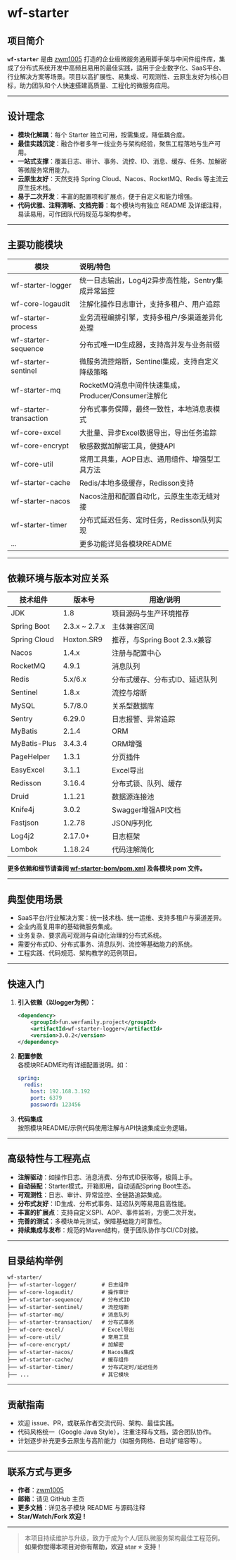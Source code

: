 # wf-starter

## 项目简介

**`wf-starter`** 是由 [zwm1005](https://github.com/zwm1005) 打造的企业级微服务通用脚手架与中间件组件库，集成了分布式系统开发中高频且易用的最佳实践，适用于企业数字化、SaaS平台、行业解决方案等场景。项目以高扩展性、易集成、可观测性、云原生友好为核心目标，助力团队和个人快速搭建高质量、工程化的微服务应用。

---

## 设计理念

- **模块化解耦**：每个 Starter 独立可用，按需集成，降低耦合度。
- **最佳实践沉淀**：融合作者多年一线业务与架构经验，聚焦工程落地与生产可用。
- **一站式支撑**：覆盖日志、审计、事务、流控、ID、消息、缓存、任务、加解密等微服务常用能力。
- **云原生友好**：天然支持 Spring Cloud、Nacos、RocketMQ、Redis 等主流云原生技术栈。
- **易于二次开发**：丰富的配置项和扩展点，便于自定义和能力增强。
- **代码优雅、注释清晰、文档完善**：每个模块均有独立 README 及详细注释，易读易用，可作团队代码规范与架构参考。

---

## 主要功能模块

| 模块                  | 说明/特色                                   |
|-----------------------|:---------------------------------------------|
| wf-starter-logger     | 统一日志输出，Log4j2异步高性能，Sentry集成异常监控 |
| wf-core-logaudit      | 注解化操作日志审计，支持多租户、用户追踪             |
| wf-starter-process    | 业务流程编排引擎，支持多租户/多渠道差异化处理      |
| wf-starter-sequence   | 分布式唯一ID生成器，支持高并发与业务前缀             |
| wf-starter-sentinel   | 微服务流控熔断，Sentinel集成，支持自定义降级策略      |
| wf-starter-mq         | RocketMQ消息中间件快速集成，Producer/Consumer注解化 |
| wf-starter-transaction| 分布式事务保障，最终一致性，本地消息表模式           |
| wf-core-excel         | 大批量、异步Excel数据导出，导出任务追踪               |
| wf-core-encrypt       | 敏感数据加解密工具，便捷API                     |
| wf-core-util          | 常用工具集，AOP日志、通用组件、增强型工具方法         |
| wf-starter-cache      | Redis/本地多级缓存，Redisson支持                 |
| wf-starter-nacos      | Nacos注册和配置自动化，云原生生态无缝对接            |
| wf-starter-timer      | 分布式延迟任务、定时任务，Redisson队列实现           |
| ...                   | 更多功能详见各模块README                        |

---

## 依赖环境与版本对应关系

| 技术组件       | 版本号                | 用途/说明                             |
|----------------|----------------------|--------------------------------------|
| JDK            | 1.8                  | 项目源码与生产环境推荐                |
| Spring Boot    | 2.3.x ~ 2.7.x        | 主体兼容区间                          |
| Spring Cloud   | Hoxton.SR9           | 推荐，与Spring Boot 2.3.x兼容         |
| Nacos          | 1.4.x                | 注册与配置中心                        |
| RocketMQ       | 4.9.1                | 消息队列                              |
| Redis          | 5.x/6.x              | 分布式缓存、分布式ID、延迟队列         |
| Sentinel       | 1.8.x                | 流控与熔断                            |
| MySQL          | 5.7/8.0              | 关系型数据库                          |
| Sentry         | 6.29.0               | 日志报警、异常追踪                    |
| MyBatis        | 2.1.4                | ORM                                  |
| MyBatis-Plus   | 3.4.3.4              | ORM增强                              |
| PageHelper     | 1.3.1                | 分页插件                              |
| EasyExcel      | 3.1.1                | Excel导出                            |
| Redisson       | 3.16.4               | 分布式锁、队列、缓存                  |
| Druid          | 1.1.21               | 数据源连接池                          |
| Knife4j        | 3.0.2                | Swagger增强API文档                    |
| Fastjson       | 1.2.78                | JSON序列化                            |
| Log4j2         | 2.17.0+              | 日志框架                              |
| Lombok         | 1.18.24              | 代码注解简化                          |

**更多依赖和细节请查阅 [wf-starter-bom/pom.xml](https://github.com/zwm1005/wf-starter/blob/main/wf-starter-bom/pom.xml) 及各模块 pom 文件。**

---

## 典型使用场景

- SaaS平台/行业解决方案：统一技术栈、统一运维、支持多租户与渠道差异。
- 企业内高复用率的基础微服务集成。
- 业务复杂、要求高可观测与自动化治理的分布式系统。
- 需要分布式ID、分布式事务、消息队列、流控等基础能力的系统。
- 工程实践、代码规范、架构教学的范例项目。

---

## 快速入门

1. **引入依赖（以logger为例）：**
   ```xml
   <dependency>
       <groupId>fun.werfamily.project</groupId>
       <artifactId>wf-starter-logger</artifactId>
       <version>3.0.2</version>
   </dependency>
   ```
2. **配置参数**  
   各模块README均有详细配置说明。如：
   ```yaml
   spring:
     redis:
       host: 192.168.3.192
       port: 6379
       password: 123456
   ```
3. **代码集成**  
   按照模块README/示例代码使用注解与API快速集成业务逻辑。

---

## 高级特性与工程亮点

- **注解驱动**：如操作日志、消息消费、分布式ID获取等，极简上手。
- **自动装配**：Starter模式，开箱即用，自动适配Spring Boot生态。
- **可观测性**：日志、审计、异常监控、全链路追踪集成。
- **分布式友好**：ID生成、分布式事务、延迟队列等易用且高性能。
- **丰富的扩展点**：支持自定义SPI、AOP、事件监听，方便二次开发。
- **完善的测试**：多模块单元测试，保障基础能力可靠性。
- **持续集成与发布**：规范的Maven结构，便于团队协作与CI/CD对接。

---

## 目录结构举例

```text
wf-starter/
├── wf-starter-logger/        # 日志组件
├── wf-core-logaudit/         # 操作审计
├── wf-starter-sequence/      # 分布式ID
├── wf-starter-sentinel/      # 流控熔断
├── wf-starter-mq/            # 消息队列
├── wf-starter-transaction/   # 分布式事务
├── wf-core-excel/            # Excel导出
├── wf-core-util/             # 常用工具
├── wf-core-encrypt/          # 加解密
├── wf-starter-nacos/         # Nacos集成
├── wf-starter-cache/         # 缓存组件
├── wf-starter-timer/         # 分布式定时/延迟任务
├── ...                       # 其它模块
```

---

## 贡献指南

- 欢迎 issue、PR，或联系作者交流代码、架构、最佳实践。
- 代码风格统一（Google Java Style），注重注释与文档，适合团队协作。
- 计划逐步补充更多云原生与高阶能力（如服务网格、自动扩缩容等）。

---

## 联系方式与更多

- **作者**：[zwm1005](https://github.com/zwm1005)
- **邮箱**：请见 GitHub 主页
- **更多文档**：详见各子模块 README 与源码注释
- **Star/Watch/Fork 欢迎！**

---

> 本项目持续维护与升级，致力于成为个人/团队微服务架构最佳工程范例。  
> **如果你觉得本项目对你有帮助，欢迎 star ⭐️ 支持！**
